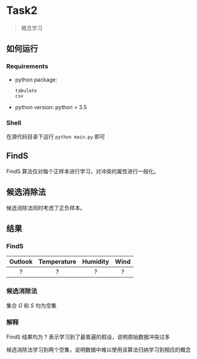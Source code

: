 # Task2
> 概念学习

## 如何运行

### Requirements

- python package:

  ```
  tabulate
  csv
  ```

- python version: python > 3.5

### Shell

在源代码目录下运行 `python main.py` 即可

## FindS

FindS 算法仅对每个正样本进行学习，对冲突的属性进行一般化。

## 候选消除法

候选消除法同时考虑了正负样本。

## 结果

### FindS

| Outlook | Temperature | Humidity | Wind |
| :-----: | :---------: | :------: | :--: |
|    ?    |      ?      |    ?     |  ?   |

### 候选消除法

集合 $G$ 和 $S$ 均为空集

### 解释

FindS 结果均为 ? 表示学习到了最普遍的假设，说明原始数据冲突过多

候选消除法学习到两个空集，说明数据中难以使用该算法归纳学习到相应的概念
